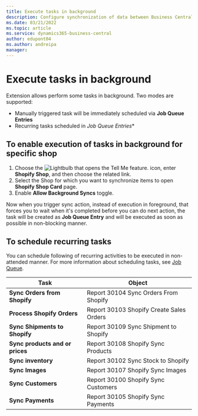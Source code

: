 ```yaml
---
title: Execute tasks in background 
description: Configure synchronization of data between Business Central and Shopify in background.
ms.date: 03/21/2022
ms.topic: article
ms.service: dynamics365-business-central
author: edupont04
ms.author: andreipa
manager: 
---
```


# Execute tasks in background

Extension allows perform some tasks in background. Two modes are supported:
- Manually triggered task will be immediately scheduled via **Job Queue Entries**
- Recurring tasks scheduled in **Job Queue* Entries**

## To enable execution of tasks in background for specific shop

1. Choose the ![Lightbulb that opens the Tell Me feature.](../media/ui-search/search_small.png "Tell me what you want to do") icon, enter **Shopify Shop**, and then choose the related link.
2. Select the Shop for which you want to synchronize items to open **Shopify Shop Card** page.
3. Enable **Allow Background Syncs** toggle. 

Now when you trigger sync action, instead of execution in foreground, that forces you to wait when it's completed before you can do next action, the task will be created as **Job Queue Entry** and will be executed as soon as possible in non-blocking manner. 

## To schedule recurring tasks 

You can schedule following of recurring activities to be executed in non-attended manner. For more information about scheduling tasks, see [Job Queue](../admin-job-queues-schedule-tasks.md).

|Task|Object|
|------|------------|
|**Sync Orders from Shopify**|Report 30104 Sync Orders From Shopify|
|**Process Shopify Orders**|Report 30103 Shopify Create Sales Orders|
|**Sync Shipments to Shopify**|Report 30109 Sync Shipment to Shopify|
|**Sync products and or prices**|Report 30108 Shopify Sync Products|
|**Sync inventory**|Report 30102 Sync Stock to Shopify|
|**Sync Images**|Report 30107 Shopify Sync Images|
|**Sync Customers**|Report 30100 Shopify Sync Customers|
|**Sync Payments**|Report 30105 Shopify Sync Payments|

